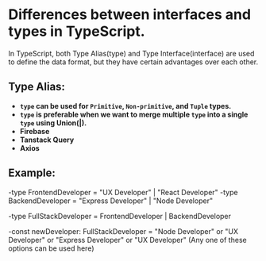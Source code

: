 # Differences between interfaces and types in TypeScript.

In TypeScript, both Type Alias(type) and Type Interface(interface) are used to define the data format, but they have certain advantages over each other. 

## Type Alias:
- **<code>type</code> can be used for <code>Primitive</code>, <code>Non-primitive</code>, and <code>Tuple</code> types.**
- **<code>type</code> is preferable when we want to merge multiple <code>type</code> into a single <code>type</code> using Union(|).**
- **Firebase**
- **Tanstack Query**
- **Axios**


## Example:
-type FrontendDeveloper = "UX Developer" | "React Developer"
-type BackendDeveloper = "Express Developer" | "Node Developer"

-type FullStackDeveloper = FrontendDeveloper | BackendDeveloper 

-const newDeveloper: FullStackDeveloper = "Node Developer" or "UX Developer" or "Express Developer" or "UX Developer" (Any one of these options can be used here)
